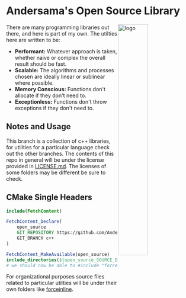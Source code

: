 Andersama's Open Source Library
===================

<img alt="logo" src="https://github.com/Andersama-Library/licensed/assets/25020235/ca26c575-4cfe-4817-9a22-e0f6fe7de9d5" width="40%" style="float: right"></img>

There are many programming libraries out there, and here is part of my own. The utilties here are written to be:
* **Performant:** Whatever approach is taken, whether naive or complex the overall result should be fast.
* **Scalable:** The algorithms and processes chosen are ideally linear or sublinear where possible.
* **Memory Conscious:** Functions don't allocate if they don't need to.
* **Exceptionless:** Functions don't throw exceptions if they don't need to.

Notes and Usage
---------------
This branch is a collection of c++ libraries, for utilities for a particular language check out the other branches.
The contents of this repo in general will be under the license provided in [LICENSE.md](LICENSE.md). The licenses of some folders may be different be sure to check.

CMake Single Headers
---------------
```cmake
include(FetchContent)

FetchContent_Declare(
    open_source
    GIT_REPOSITORY https://github.com/Andersama-Library/open-source.git
    GIT_BRANCH c++
)

FetchContent_MakeAvailable(open_source)
include_directories(${open_source_SOURCE_DIR}/)
# we should now be able to #include "forceinline/forceinline.h"
```

For organizational purposes source files related to particular utilties will be under their own folders like [forceinline](/forceinline).